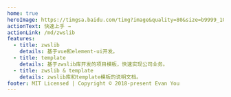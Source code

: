 ```yaml
---
home: true
heroImage: https://timgsa.baidu.com/timg?image&quality=80&size=b9999_10000&sec=1565685573899&di=7d6712049b61b6167115e51e688f64eb&imgtype=0&src=http%3A%2F%2Fimg.zcool.cn%2Fcommunity%2F0168725aefcac0a801206aba354608.gif
actionText: 快速上手 →
actionLink: /md/zwslib
features:
  - title: zwslib
    details: 基于vue和element-ui开发。
  - title: template
    details: 基于zwslib库开发的项目模板，快速实现公司业务。
  - title: zwslib & template
    details: zwslib库和template模板的说明文档。
footer: MIT Licensed | Copyright © 2018-present Evan You
---
```

